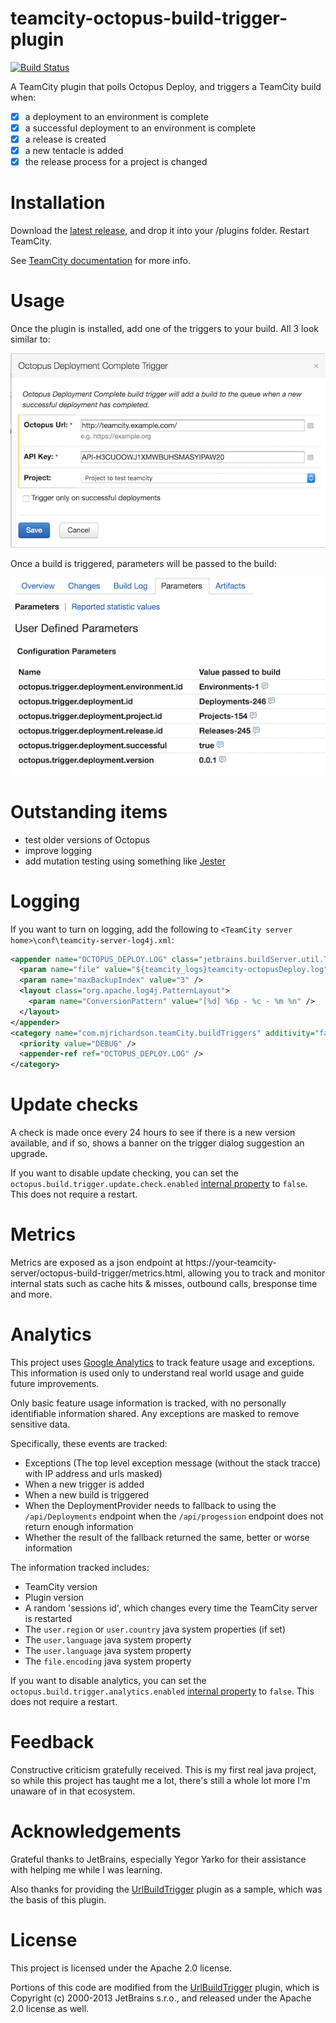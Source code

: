 # teamcity-octopus-build-trigger-plugin

[![Build Status](https://travis-ci.org/matt-richardson/teamcity-octopus-build-trigger-plugin.svg?branch=master)](https://travis-ci.org/matt-richardson/teamcity-octopus-build-trigger-plugin)

A TeamCity plugin that polls Octopus Deploy, and triggers a TeamCity build when:
- [x] a deployment to an environment is complete
- [x] a successful deployment to an environment is complete
- [x] a release is created
- [x] a new tentacle is added
- [x] the release process for a project is changed

# Installation

Download the [latest release](https://github.com/matt-richardson/teamcity-octopus-build-trigger-plugin/releases/latest), and drop it into your [<TeamCity Data Directory>](https://confluence.jetbrains.com/display/TCD9/TeamCity+Data+Directory)/plugins folder. Restart TeamCity.

See [TeamCity documentation](https://confluence.jetbrains.com/display/TCD9/Installing+Additional+Plugins) for more info.

# Usage

Once the plugin is installed, add one of the triggers to your build. All 3 look similar to:

![TeamCity trigger configuration](teamcity-trigger-configuration.png "TeamCity trigger configuration")

Once a build is triggered, parameters will be passed to the build:

![TeamCity build parameters](teamcity-build-params.png "TeamCity build parameters")

# Outstanding items

- test older versions of Octopus
- improve logging
- add mutation testing using something like [Jester](http://jester.sourceforge.net/)

# Logging

If you want to turn on logging, add the following to `<TeamCity server home>\conf\teamcity-server-log4j.xml`:

```xml
<appender name="OCTOPUS_DEPLOY.LOG" class="jetbrains.buildServer.util.TCRollingFileAppender">
  <param name="file" value="${teamcity_logs}teamcity-octopusDeploy.log" />
  <param name="maxBackupIndex" value="3" />
  <layout class="org.apache.log4j.PatternLayout">
    <param name="ConversionPattern" value="[%d] %6p - %c - %m %n" />
  </layout>
</appender>
<category name="com.mjrichardson.teamCity.buildTriggers" additivity="false">
  <priority value="DEBUG" />
  <appender-ref ref="OCTOPUS_DEPLOY.LOG" />
</category>
 ```

# Update checks

A check is made once every 24 hours to see if there is a new version available, and if so, shows a banner
on the trigger dialog suggestion an upgrade.

If you want to disable update checking, you can set the `octopus.build.trigger.update.check.enabled` [internal
property](https://confluence.jetbrains.com/display/TCD9/Configuring+TeamCity+Server+Startup+Properties#ConfiguringTeamCityServerStartupProperties-TeamCityinternalpropertiesinternal.properties)
to `false`. This does not require a restart.


# Metrics

Metrics are exposed as a json endpoint at https://your-teamcity-server/octopus-build-trigger/metrics.html, allowing
you to track and monitor internal stats such as cache hits & misses, outbound calls, bresponse time and more.

# Analytics

This project uses [Google Analytics](https://www.google.co.uk/analytics/) to track feature usage and exceptions.
This information is used only to understand real world usage and guide future improvements.

Only basic feature usage information is tracked, with no personally identifiable information shared.
Any exceptions are masked to remove sensitive data.

Specifically, these events are tracked:
* Exceptions (The top level exception message (without the stack tracce) with IP address and urls masked)
* When a new trigger is added
* When a new build is triggered
* When the DeploymentProvider needs to fallback to using the `/api/Deployments` endpoint when the `/api/progession`
endpoint does not return enough information
* Whether the result of the fallback returned the same, better or worse information

The information tracked includes:
* TeamCity version
* Plugin version
* A random 'sessions id', which changes every time the TeamCity server is restarted
* The `user.region` or `user.country` java system properties (if set)
* The `user.language` java system property
* The `user.language` java system property
* The `file.encoding` java system property

If you want to disable analytics, you can set the `octopus.build.trigger.analytics.enabled` [internal
property](https://confluence.jetbrains.com/display/TCD9/Configuring+TeamCity+Server+Startup+Properties#ConfiguringTeamCityServerStartupProperties-TeamCityinternalpropertiesinternal.properties)
to `false`. This does not require a restart.

# Feedback

Constructive criticism gratefully received. This is my first real java project, so while this project has taught me
a lot, there's still a whole lot more I'm unaware of in that ecosystem.

# Acknowledgements

Grateful thanks to JetBrains, especially Yegor Yarko for their assistance with helping me while I was learning.

Also thanks for providing the [UrlBuildTrigger](http://svn.jetbrains.org/teamcity/plugins/url-build-trigger) plugin
as a sample, which was the basis of this plugin.

# License

This project is licensed under the Apache 2.0 license.

Portions of this code are modified from the [UrlBuildTrigger](http://svn.jetbrains.org/teamcity/plugins/url-build-trigger)
plugin, which is Copyright (c) 2000-2013 JetBrains s.r.o., and released under the Apache 2.0 license as well.
